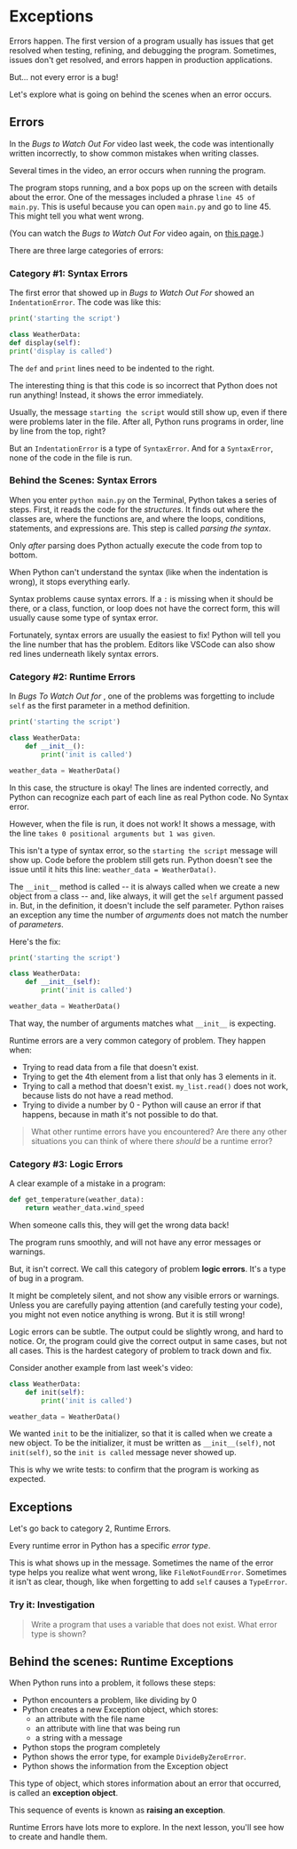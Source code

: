 # Exceptions

Errors happen. The first version of a program usually has issues that get resolved 
when testing, refining, and debugging the program. Sometimes, issues don't get
resolved, and errors happen in production applications.

But... not every error is a bug!

Let's explore what is going on behind the scenes when an error occurs.

## Errors

In the *Bugs to Watch Out For* video last week, the code was intentionally 
written incorrectly, to show common mistakes when writing classes. 

Several times in the video, an error occurs when running the program.

The program stops running, and a box pops up on the screen with details about 
the error. One of the messages included a phrase `line 45 of main.py`. This is 
useful because you can open `main.py` and go to line 45. This might tell you 
what went wrong.

(You can watch the *Bugs to Watch Out For* video again, on [this page](/lessons/classes-and-objects/bugs-to-watch-out-for.html).)


There are three large categories of errors:

### Category #1: Syntax Errors


The first error that showed up in *Bugs to Watch Out For* showed an 
`IndentationError`. The code was like this:

```python
print('starting the script')

class WeatherData:
def display(self):
print('display is called')
```

The `def` and `print` lines need to be indented to the right.

The interesting thing is that this code is so incorrect that Python does not run 
anything! Instead, it shows the error immediately. 

Usually, the message `starting the script` would still show up, even if there 
were problems later in the file. After all, Python runs programs in order, 
line by line from the top, right? 

But an `IndentationError` is a type of `SyntaxError`. And for a `SyntaxError`, 
none of the code in the file is run.

### Behind the Scenes: Syntax Errors

When you enter `python main.py` on the Terminal, Python takes a series of steps. 
First, it reads the code for the _structures_. It finds out where the classes 
are, where the functions are, and where the loops, conditions, statements, and 
expressions are. This step is called _parsing the syntax_.

Only _after_ parsing does Python actually execute the code from top to bottom. 

When Python can't understand the syntax (like when the indentation is wrong), 
it stops everything early.

Syntax problems cause syntax errors. If a `:` is missing when it should be there, 
or a class, function, or loop does not have the correct form, this will usually 
cause some type of syntax error.

Fortunately, syntax errors are usually the easiest to fix! Python will tell you 
the line number that has the problem. Editors like VSCode can also show red 
lines underneath likely syntax errors.

### Category #2: Runtime Errors

In _Bugs To Watch Out for_ , one of the problems was forgetting to include `self` 
as the first parameter in a method definition. 

```python
print('starting the script')

class WeatherData:
    def __init__():
        print('init is called')

weather_data = WeatherData()
```

In this case, the structure is okay! The lines are indented correctly, and
Python can recognize each part of each line as real Python code. No Syntax
error.

However, when the file is run, it does not work! It shows a message, with the 
line `takes 0 positional arguments but 1 was given`.

This isn't a type of syntax error, so the `starting the script` message will
show up. Code before the problem still gets run. Python doesn't see the issue
until it hits this line: `weather_data = WeatherData()`.

The `__init__` method is called -- it is always called when we create a new
object from a class -- and, like always, it will get the `self` argument passed
in. But, in the definition, it doesn't include the self parameter. Python raises
an exception any time the number of _arguments_ does not match the number of
_parameters_.

Here's the fix:

```python
print('starting the script')

class WeatherData:
    def __init__(self):
        print('init is called')

weather_data = WeatherData()
```

That way, the number of arguments matches what `__init__` is expecting.

Runtime errors are a very common category of problem. They happen when:

* Trying to read data from a file that doesn't exist.
* Trying to get the 4th element from a list that only has 3 elements in it.
* Trying to call a method that doesn't exist. `my_list.read()` does not work, because lists do not have a read method.
* Trying to divide a number by 0 - Python will cause an error if that happens, because in math it's not possible to do that.

> What other runtime errors have you encountered?
> Are there any other situations you can think of where there _should_ be a
> runtime error?

### Category #3: Logic Errors

A clear example of a mistake in a program:

```python
def get_temperature(weather_data):
    return weather_data.wind_speed
```

When someone calls this, they will get the wrong data back!

The program runs smoothly, and will not have any error messages or warnings.

But, it isn't correct. We call this category of problem **logic errors**. It's a type of bug in a program. 

It might be completely silent, and not show any visible errors or warnings. Unless 
you are carefully paying attention (and carefully testing your code), you might 
not even notice anything is wrong. But it is still wrong!

Logic errors can be subtle. The output could be slightly wrong, and hard to 
notice. Or, the program could give the correct output in same cases, but not 
all cases. This is the hardest category of problem to track down and fix.

Consider another example from last week's video:

```python
class WeatherData:
    def init(self):
        print('init is called')

weather_data = WeatherData()
```

We wanted `init` to be the initializer, so that it is called when we create a 
new object. To be the initializer, it must be written as `__init__(self)`, not 
`init(self)`, so the `init is called` message never showed up. 

This is why we write tests: to confirm that the program is working as expected.

## Exceptions

Let's go back to category 2, Runtime Errors.

Every runtime error in Python has a specific _error type_.

This is what shows up in the message. Sometimes the name of the error type 
helps you realize what went wrong, like `FileNotFoundError`. Sometimes it isn't 
as clear, though, like when forgetting to add `self` causes a `TypeError`.

### Try it: Investigation

> Write a program that uses a variable that does not exist. What error type is shown?

## Behind the scenes: Runtime Exceptions

When Python runs into a problem, it follows these steps:

* Python encounters a problem, like dividing by 0
* Python creates a new Exception object, which stores:
  * an attribute with the file name
  * an attribute with line that was being run
  * a string with a message
* Python stops the program completely
* Python shows the error type, for example `DivideByZeroError`.
* Python shows the information from the Exception object

This type of object, which stores information about an error that occurred, is called an **exception object**.

This sequence of events is known as **raising an exception**.

Runtime Errors have lots more to explore. In the next lesson, you'll see how to
create and handle them.
